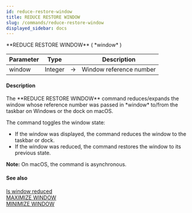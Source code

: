 ```yaml
---
id: reduce-restore-window
title: REDUCE RESTORE WINDOW
slug: /commands/reduce-restore-window
displayed_sidebar: docs
---
```


<!--REF #_command_.REDUCE RESTORE WINDOW.Syntax-->**REDUCE RESTORE WINDOW** ( *window* )<!-- END REF-->
<!--REF #_command_.REDUCE RESTORE WINDOW.Params-->
| Parameter | Type |  | Description |
| --- | --- | --- | --- |
| window | Integer | &rarr; | Window reference number |

<!-- END REF-->

#### Description 

<!--REF #_command_.REDUCE RESTORE WINDOW.Summary-->The **REDUCE RESTORE WINDOW** command reduces/expands the window whose reference number was passed in *window* to/from the taskbar on Windows or the dock on macOS.<!-- END REF--> 

The command toggles the window state:

* If the window was displayed, the command reduces the window to the taskbar or dock.
* If the window was reduced, the command restores the window to its previous state.

**Note:** On macOS, the command is asynchronous.

#### See also 

[Is window reduced](is-window-reduced.md)  
[MAXIMIZE WINDOW](maximize-window.md)  
[MINIMIZE WINDOW](minimize-window.md)  